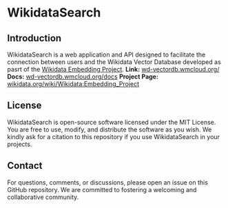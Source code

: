 # WikidataSearch

## Introduction
WikidataSearch is a web application and API designed to facilitate the connection between users and the Wikidata Vector Database developed as pasrt of the [Wikidata Embedding Project](https://www.wikidata.org/wiki/Wikidata:Embedding_Project).
**Link:** [wd-vectordb.wmcloud.org/](https://wd-vectordb.wmcloud.org/)
**Docs:** [wd-vectordb.wmcloud.org/docs](https://wd-vectordb.wmcloud.org/docs)
**Project Page:** [wikidata.org/wiki/Wikidata:Embedding_Project](https://www.wikidata.org/wiki/Wikidata:Embedding_Project)

## License
WikidataSearch is open-source software licensed under the MIT License. You are free to use, modify, and distribute the software as you wish. We kindly ask for a citation to this repository if you use WikidataSearch in your projects.

## Contact
For questions, comments, or discussions, please open an issue on this GitHub repository. We are committed to fostering a welcoming and collaborative community.
